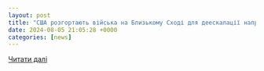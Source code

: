 ```yaml
---
layout: post
title: "США розгортають війська на Близькому Сході для деескалації напруженості, - Білий дім"
date: 2024-08-05 21:05:28 +0000
categories: [news]
---
```


[Читати далі](https://espreso.tv/svit-ssha-rozgortayut-viyska-na-blizkomu-skhodi-dlya-deeskalatsii-napruzhenosti-u-regioni-biliy-dim)
